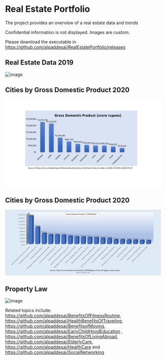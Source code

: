 # Real Estate Portfolio

The project provides an overview of a real estate data and trends

Confidential information is not displayed. Images are custom.

Please download the executable in https://github.com/alpaddesai/RealEstatePortfolio/releases

## Real Estate Data 2019
![image](RealEstateImage.png)

## Cities by Gross Domestic Product 2020
![image](Indian_cities_GDP_2020.jpg)

## Cities by Gross Domestic Product 2020
![image](GrossDomesticProduct.png)

## Property Law 
![image](propertylaw_UK.jpg)

Related topics include: https://github.com/alpaddesai/BenefitsOfFitnessRoutine, https://github.com/alpaddesai/HealthBenefitsOfTraveling, https://github.com/alpaddesai/BenefitsofMoving, https://github.com/alpaddesai/EarlyChildHoodEducation , https://github.com/alpaddesai/BenefitsOfLivingAbroad, https://github.com/alpaddesai/ElderlyCare, https://github.com/alpaddesai/HealthCare and https://github.com/alpaddesai/SocialNetworking



